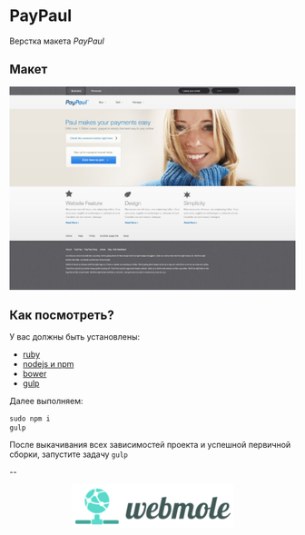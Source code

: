 # PayPaul
Верстка макета *PayPaul* 

## Макет
![alt text](design/jpg/PayPaul.jpg)

## Как посмотреть?

У вас должны быть установлены:

- [ruby](https://www.ruby-lang.org/ru/downloads/)
- [nodejs и npm](https://nodejs.org/)
- [bower](http://bower.io/)
- [gulp](http://gulpjs.com/)

Далее выполняем:

```
sudo npm i
gulp
```

После выкачивания всех зависимостей проекта и успешной первичной сборки, запустите задачу `gulp`

--

<p align="center">
    <a href="http://webmole.ru">
        <img width="286" height="75" title="WebMole" src="design/logo/logo.png">
    </a>
</p>


